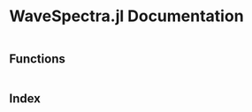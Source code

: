 # WaveSpectra.jl Documentation

```@contents
```

## Functions
```@docs
```

## Index

```@index
```
